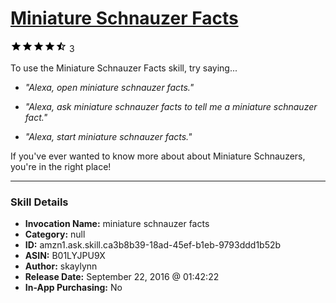 # [Miniature Schnauzer Facts](http://alexa.amazon.com/#skills/amzn1.ask.skill.ca3b8b39-18ad-45ef-b1eb-9793ddd1b52b)
![4.2 stars](../../images/ic_star_black_18dp_1x.png)![4.2 stars](../../images/ic_star_black_18dp_1x.png)![4.2 stars](../../images/ic_star_black_18dp_1x.png)![4.2 stars](../../images/ic_star_black_18dp_1x.png)![4.2 stars](../../images/ic_star_half_black_18dp_1x.png) 3

To use the Miniature Schnauzer Facts skill, try saying...

* *"Alexa, open miniature schnauzer facts."*

* *"Alexa, ask miniature schnauzer facts to tell me a miniature schnauzer fact."*

* *"Alexa, start miniature schnauzer facts."*

If you've ever wanted to know more about about Miniature Schnauzers, you're in the right place!

***

### Skill Details

* **Invocation Name:** miniature schnauzer facts
* **Category:** null
* **ID:** amzn1.ask.skill.ca3b8b39-18ad-45ef-b1eb-9793ddd1b52b
* **ASIN:** B01LYJPU9X
* **Author:** skaylynn
* **Release Date:** September 22, 2016 @ 01:42:22
* **In-App Purchasing:** No
